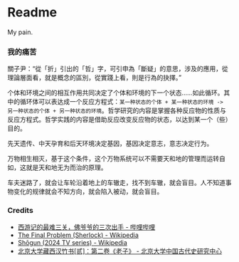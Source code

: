 # Readme
My pain.

### 我的痛苦

關子尹：“從「折」引出的「哲」字，可引申為「斷疑」的意思，涉及的應用，從理論層面看，就是概念的區別，從實踐上看，則是行為的抉擇。”

个体和环境之间的相互作用共同决定了个体和环境的下一个状态……如此循环。其中的循环体可以表达成一个反应方程式：`某一种状态的个体 + 某一种状态的环境 -> 另一种状态的个体 + 另一种状态的环境`。哲学研究的内容是掌握各种反应物的性质与反应方程式。哲学实践的内容是借助反应改变反应物的状态，以达到某一个（些）目的。

先天遗传、中天孕育和后天环境决定基因，基因决定意志，意志决定行为。

万物相生相灭，基于这个条件，这个万物系统可以不需要天和地的管理而运转自如，这就是天和地无为而治的原理。

车夫迷路了，就会让车轮沿着地上的车辙走，找不到车辙，就会盲目。人不知道事物变化的规律就会不知方向，就会陷入被动，就会盲目。

### Credits
- [西游记的最难三关，佛爷爷的三次出手 - 哔哩哔哩](https://www.bilibili.com/video/BV1re4y1b7sV/)
- [The Final Problem (Sherlock) - Wikipedia](https://en.wikipedia.org/wiki/The_Final_Problem_(Sherlock))
- [Shōgun (2024 TV series) - Wikipedia](https://en.wikipedia.org/wiki/Shōgun_(2024_TV_series))
- [北京大学藏西汉竹书[贰]：第二卷《老子》 - 北京大学中国古代史研究中心](https://zggds.pku.edu.cn/xzxz/58180.htm)
